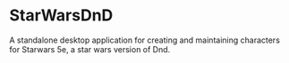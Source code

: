 # StarWarsDnD
A standalone desktop application for creating and maintaining characters for Starwars 5e, a star wars version of Dnd. 
